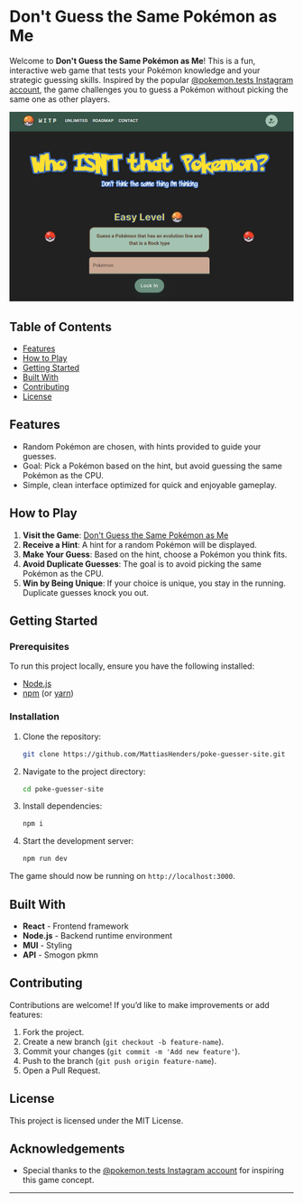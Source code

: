 # Don't Guess the Same Pokémon as Me

Welcome to **Don't Guess the Same Pokémon as Me**! This is a fun, interactive web game that tests your Pokémon knowledge and your strategic guessing skills. Inspired by the popular [@pokemon.tests Instagram account](https://www.instagram.com/pokemon.tests/), the game challenges you to guess a Pokémon without picking the same one as other players.

![Game Screenshot](/public/readme/home.png)

## Table of Contents

- [Features](#features)
- [How to Play](#how-to-play)
- [Getting Started](#getting-started)
- [Built With](#built-with)
- [Contributing](#contributing)
- [License](#license)

## Features

- Random Pokémon are chosen, with hints provided to guide your guesses.
- Goal: Pick a Pokémon based on the hint, but avoid guessing the same Pokémon as the CPU.
- Simple, clean interface optimized for quick and enjoyable gameplay.

## How to Play

1. **Visit the Game**: [Don't Guess the Same Pokémon as Me](https://poke-guesser-seven.vercel.app/)
2. **Receive a Hint**: A hint for a random Pokémon will be displayed.
3. **Make Your Guess**: Based on the hint, choose a Pokémon you think fits.
4. **Avoid Duplicate Guesses**: The goal is to avoid picking the same Pokémon as the CPU.
5. **Win by Being Unique**: If your choice is unique, you stay in the running. Duplicate guesses knock you out.

## Getting Started

### Prerequisites

To run this project locally, ensure you have the following installed:

- [Node.js](https://nodejs.org/)
- [npm](https://www.npmjs.com/) (or [yarn](https://yarnpkg.com/))

### Installation

1. Clone the repository:
   ```bash
   git clone https://github.com/MattiasHenders/poke-guesser-site.git
   ```
2. Navigate to the project directory:
   ```bash
   cd poke-guesser-site
   ```
3. Install dependencies:
   ```bash
   npm i
   ```
4. Start the development server:
   ```bash
   npm run dev
   ```

The game should now be running on `http://localhost:3000`.

## Built With

- **React** - Frontend framework
- **Node.js** - Backend runtime environment
- **MUI** - Styling
- **API** - Smogon pkmn

## Contributing

Contributions are welcome! If you’d like to make improvements or add features:

1. Fork the project.
2. Create a new branch (`git checkout -b feature-name`).
3. Commit your changes (`git commit -m 'Add new feature'`).
4. Push to the branch (`git push origin feature-name`).
5. Open a Pull Request.

## License

This project is licensed under the MIT License.

## Acknowledgements

- Special thanks to the [@pokemon.tests Instagram account](https://www.instagram.com/pokemon.tests/) for inspiring this game concept.

---
